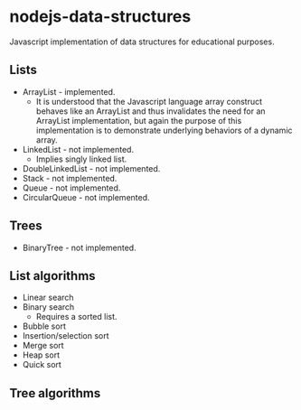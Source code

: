# nodejs-data-structures
Javascript implementation of data structures for educational purposes.

## Lists
* ArrayList - implemented.
  * It is understood that the Javascript language array construct behaves like an ArrayList and thus invalidates the need for an ArrayList implementation, but again the purpose of this implementation is to demonstrate underlying behaviors of a dynamic array.
* LinkedList - not implemented.
  * Implies singly linked list.
* DoubleLinkedList - not implemented.
* Stack - not implemented.
* Queue - not implemented.
* CircularQueue - not implemented.

## Trees
* BinaryTree - not implemented.

## List algorithms
* Linear search
* Binary search
  * Requires a sorted list.
* Bubble sort
* Insertion/selection sort
* Merge sort
* Heap sort
* Quick sort

## Tree algorithms

